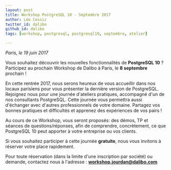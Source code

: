 ```yaml
---
layout: post
title: Workshop PostgreSQL 10 - Septembre 2017
author: Léo Cossic
twitter_id: dalibo
github_id: dalibo
tags: [workshop, postgresql, postgresql10, septembre, atelier]

---
```

*Paris, le 19 juin 2017*

Vous souhaitez découvrir les nouvelles fonctionnalités de **PostgreSQL 10** ? Participez au prochain Workshop de Dalibo à Paris, le **8 septembre** prochain !

<!--MORE-->

En cette rentrée 2017, nous serons heureux de vous accueillir dans nos locaux parisiens pour vous présenter la dernière version de PostgreSQL. Rejoignez nous pour une journée d'ateliers pratiques, accompagné d'un de nos consultants PostgreSQL.
Cette journée vous permettra aussi d'échanger avec d'autres professionnels de votre domaine. Partagez vos bonnes pratiques et difficultés et apprenez des expériences de vos pairs !

Au cours de ce Workshop, vous seront proposés: des démos, TP et séances de questions/réponses, afin de comprendre, concrètement, ce que PostgreSQL 10 peut apporter à votre entreprise ou vos clients.

Si vous souhaitez participer à cette journée **gratuite**, nous vous invitons à réserver votre place rapidement.

Pour toute réservation (dans la limite d'une inscription par société) ou demande, contactez nous à l'adresse : **workshop.jourdan@dalibo.com**
